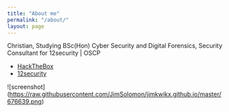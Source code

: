```yaml
---
title: "About me"
permalink: "/about/"
layout: page
---
```





Christian, Studying BSc(Hon) Cyber Security and Digital Forensics, Security Consultant for 12security | OSCP

- [HackTheBox](https://www.hackthebox.eu/home/users/profile/222358)
- [12security](http://12security.com)





![screenshot] (https://raw.githubusercontent.com/JimSolomon/jimkwikx.github.io/master/676639.png)

